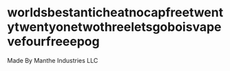 # worldsbestanticheatnocapfreetwentytwentyonetwothreeletsgoboisvapevefourfreeepog
Made By Manthe Industries LLC
